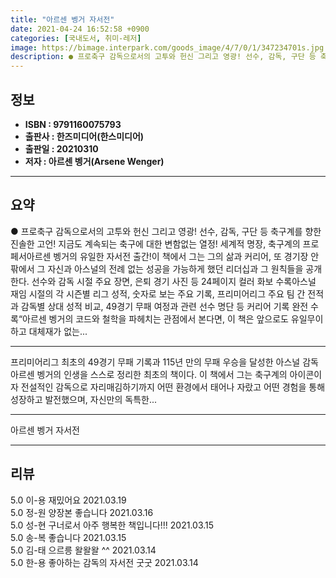 ```yaml
---
title: "아르센 벵거 자서전"
date: 2021-04-24 16:52:58 +0900
categories: [국내도서, 취미-레저]
image: https://bimage.interpark.com/goods_image/4/7/0/1/347234701s.jpg
description: ● 프로축구 감독으로서의 고투와 헌신 그리고 영광! 선수, 감독, 구단 등 축구계를 향한 진솔한 고언! 지금도 계속되는 축구에 대한 변함없는 열정! 세계적 명장, 축구계의 프로페서아르센 벵거의 유일한 자서전 출간!이 책에서 그는 그의 삶과 커리어, 또 경기장 안팎에서 그 자신과 아스널
---
```


## **정보**

- **ISBN : 9791160075793**
- **출판사 : 한즈미디어(한스미디어)**
- **출판일 : 20210310**
- **저자 : 아르센 벵거(Arsene Wenger)**

------



## **요약**

●  프로축구 감독으로서의 고투와 헌신 그리고 영광! 선수, 감독, 구단 등 축구계를 향한 진솔한 고언! 지금도 계속되는 축구에 대한 변함없는 열정! 세계적 명장, 축구계의 프로페서아르센 벵거의 유일한 자서전 출간!이 책에서 그는 그의 삶과 커리어, 또 경기장 안팎에서 그 자신과 아스널의 전례 없는 성공을 가능하게 했던 리더십과 그 원칙들을 공개한다. 선수와 감독 시절 주요 장면, 은퇴 경기 사진 등 24페이지 컬러 화보 수록아스널 재임 시절의 각 시즌별 리그 성적, 숫자로 보는 주요 기록, 프리미어리그 주요 팀 간 전적과 감독별 상대 성적 비교, 49경기 무패 여정과 관련 선수 명단 등 커리어 기록 완전 수록“아르센 벵거의 코드와 철학을 파헤치는 관점에서 본다면, 이 책은 앞으로도 유일무이하고 대체재가 없는...

------

프리미어리그 최초의 49경기 무패 기록과 115년 만의 무패 우승을 달성한 아스널 감독 아르센 벵거의 인생을 스스로 정리한 최초의 책이다. 이 책에서 그는 축구계의 아이콘이자 전설적인 감독으로 자리매김하기까지 어떤 환경에서 태어나 자랐고 어떤 경험을 통해 성장하고 발전했으며, 자신만의 독특한... 

------


아르센 벵거 자서전 

------


## **리뷰** 

5.0 이-용 재밌어요 2021.03.19 <br/>5.0 정-원 양장본 좋습니다 2021.03.16 <br/>5.0 성-현 구너로서 아주 행복한 책입니다!!! 2021.03.15 <br/>5.0 송-복 좋습니다 2021.03.15 <br/>5.0 김-태 으르릉 왈왈왈 ^^ 2021.03.14 <br/>5.0 한-용 좋아하는 감독의 자서전 굿굿 2021.03.14 <br/>